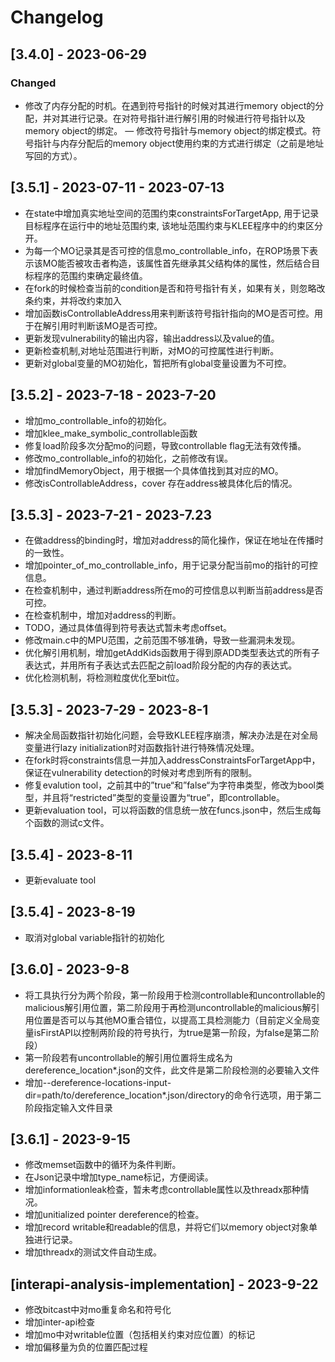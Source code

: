 # Changelog

## [3.4.0] - 2023-06-29
### Changed
- 修改了内存分配的时机。在遇到符号指针的时候对其进行memory object的分配，并对其进行记录。在对符号指针进行解引用的时候进行符号指针以及memory object的绑定。
— 修改符号指针与memory object的绑定模式。符号指针与内存分配后的memory object使用约束的方式进行绑定（之前是地址写回的方式）。

## [3.5.1] - 2023-07-11 - 2023-07-13
- 在state中增加真实地址空间的范围约束constraintsForTargetApp, 用于记录目标程序在运行中的地址范围约束,
该地址范围约束与KLEE程序中的约束区分开。
- 为每一个MO记录其是否可控的信息mo_controllable_info，在ROP场景下表示该MO能否被攻击者构造，该属性首先继承其父结构体的属性，然后结合目标程序的范围约束确定最终值。
- 在fork的时候检查当前的condition是否和符号指针有关，如果有关，则忽略改条约束，并将改约束加入
- 增加函数isControllableAddress用来判断该符号指针指向的MO是否可控。用于在解引用时判断该MO是否可控。
- 更新发现vulnerability的输出内容，输出address以及value的值。
- 更新检查机制,对地址范围进行判断，对MO的可控属性进行判断。
- 更新对global变量的MO初始化，暂把所有global变量设置为不可控。

## [3.5.2] - 2023-7-18 - 2023-7-20
- 增加mo_controllable_info的初始化。
- 增加klee_make_symbolic_controllable函数
- 修复load阶段多次分配mo的问题，导致controllable flag无法有效传播。
- 修改mo_controllable_info的初始化，之前修改有误。
- 增加findMemoryObject，用于根据一个具体值找到其对应的MO。
- 修改isControllableAddress，cover 存在address被具体化后的情况。


## [3.5.3] - 2023-7-21 - 2023-7.23
- 在做address的binding时，增加对address的简化操作，保证在地址在传播时的一致性。
- 增加pointer_of_mo_controllable_info，用于记录分配当前mo的指针的可控信息。
- 在检查机制中，通过判断address所在mo的可控信息以判断当前address是否可控。
- 在检查机制中，增加对address的判断。
- TODO，通过具体值得到符号表达式暂未考虑offset。
- 修改main.c中的MPU范围，之前范围不够准确，导致一些漏洞未发现。
- 优化解引用机制，增加getAddKids函数用于得到原ADD类型表达式的所有子表达式，并用所有子表达式去匹配之前load阶段分配的内存的表达式。
- 优化检测机制，将检测粒度优化至bit位。


## [3.5.3] - 2023-7-29 - 2023-8-1
- 解决全局函数指针初始化问题，会导致KLEE程序崩溃，解决办法是在对全局变量进行lazy initialization时对函数指针进行特殊情况处理。
- 在fork时将constraints信息一并加入addressConstraintsForTargetApp中，保证在vulnerability detection的时候对考虑到所有的限制。
- 修复evalution tool，之前其中的”true“和”false“为字符串类型，修改为bool类型，并且将“restricted”类型的变量设置为“true”，即controllable。
- 更新evaluation tool，可以将函数的信息统一放在funcs.json中，然后生成每个函数的测试c文件。

## [3.5.4] - 2023-8-11
- 更新evaluate tool

## [3.5.4] - 2023-8-19
- 取消对global variable指针的初始化

## [3.6.0] - 2023-9-8
- 将工具执行分为两个阶段，第一阶段用于检测controllable和uncontrollable的malicious解引用位置，第二阶段用于再检测uncontrollable的malicious解引用位置是否可以与其他MO重合错位，以提高工具检测能力（目前定义全局变量isFirstAPI以控制两阶段的符号执行，为true是第一阶段，为false是第二阶段）
- 第一阶段若有uncontrollable的解引用位置将生成名为dereference_location*.json的文件，此文件是第二阶段检测的必要输入文件
- 增加--dereference-locations-input-dir=path/to/dereference_location*.json/directory的命令行选项，用于第二阶段指定输入文件目录

## [3.6.1] - 2023-9-15
- 修改memset函数中的循环为条件判断。
- 在Json记录中增加type_name标记，方便阅读。
- 增加informationleak检查，暂未考虑controllable属性以及threadx那种情况。
- 增加unitialized pointer dereference的检查。
- 增加record writable和readable的信息，并将它们以memory object对象单独进行记录。
- 增加threadx的测试文件自动生成。

## [interapi-analysis-implementation] - 2023-9-22
- 修改bitcast中对mo重复命名和符号化
- 增加inter-api检查
- 增加mo中对writable位置（包括相关约束对应位置）的标记
- 增加偏移量为负的位置匹配过程